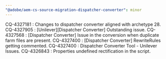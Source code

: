 ```yaml
---
"@adobe/aem-cs-source-migration-dispatcher-converter": minor
---
```


CQ-4327181 : Changes to dispatcher converter aligned with archetype 28.
CQ-4327905 : [Unilever][Dispatcher Converter] Outstanding issue.
CQ-4327568 : [Dispatcher Converter] Issue in the conversion when duplicate farm files are present.
CQ-4327400 : [Dispatcher Converter] RewriteRules getting commented. 
CQ-4327400 : Dispatcher Converter Tool - Unilever Issues.
CQ-4326843 : Properties undefined rectification in the script.